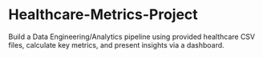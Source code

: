 # Healthcare-Metrics-Project
Build a Data Engineering/Analytics pipeline using provided healthcare CSV files, calculate key metrics, and present insights via a dashboard.
